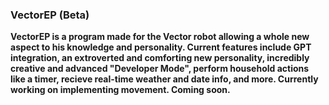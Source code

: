 ### VectorEP (Beta)
**VectorEP is a program made for the Vector robot allowing a whole new aspect to his knowledge and personality. Current features include GPT integration, an extroverted and comforting new personality, incredibly creative and advanced "Developer Mode", perform household actions like a timer, recieve real-time weather and date info, and more. Currently working on implementing movement. Coming soon.**
